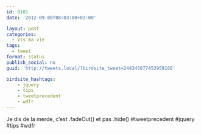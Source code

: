 ```yaml
---
id: 8101
date: '2012-09-08T08:03:00+02:00'

layout: post
categories:
  - Vis ma vie
tags:
  - tweet
format: status
publish_social: no
guid: 'http://tweets.local/?birdsite_tweet=244345077453959168'

birdsite_hashtags:
    - jquery
    - tips
    - tweetprecedent
    - wdfr
---
```


Je dis de la merde, c’est .fadeOut() et pas .hide() #tweetprecedent #jquery #tips #wdfr
